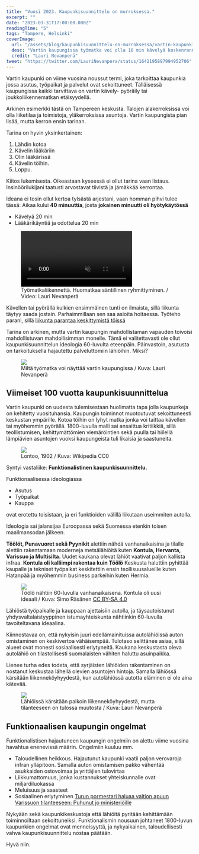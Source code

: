 ```yaml
---
title: "Vuosi 2023. Kaupunkisuunnittelu on murroksessa."
excerpt: ""
date: "2023-03-31T17:00:00.000Z"
readingTime: "5"
tags: "Tampere, Helsinki"
coverImage:
  url: "/assets/blog/kaupunkisuunnittelu-on-murroksessa/vartin-kaupunki - 6.jpeg"
  desc: "Vartin kaupungissa työmatka voi olla 10 min kävelyä koskenrannassa"
  credit: "Lauri Nevanperä"
tweet: "https://twitter.com/LauriNevanpera/status/1642195897994952706"
---
```


Vartin kaupunki on viime vuosina noussut termi, joka tarkoittaa kaupunkia jossa asutus, työpaikat ja palvelut ovat sekoittuneet. Tälläisessä kaupungissa kaikki tarvittava on vartin kävely- pyöräily tai joukkoliikennematkan etäisyydellä.

Arkinen esimerkki tästä on Tampereen keskusta. Talojen alakerroksissa voi olla liiketilaa ja toimistoja, yläkerroksissa asuntoja. Vartin kaupungista pian lisää, mutta kerron ensin tarinan.

Tarina on hyvin yksinkertainen:

1. Lähdin kotoa
2. Kävelin lääkäriin
3. Olin lääkärissä
4. Kävelin töihin.
5. Loppu.

Kiitos lukemisesta. Oikeastaan kyseessä ei ollut tarina vaan listaus. Insinöörilukijani taatusti arvostavat tiivistä ja jämäkkää kerrontaa.

Ideana ei tosin ollut kertoa tylsästä arjestani, vaan homman pihvi tulee tässä: Aikaa kului **40 minuuttia**, josta **jokainen minuutti oli hyötykäytössä**

- Kävelyä 20 min
- Lääkärikäyntiä ja odottelua 20 min

<figure>
 <video muted autoplay loop controls playsinline>
  <source src="/assets/blog/kaupunkisuunnittelu-on-murroksessa/vartin-kaupunki - 8.mov" type="video/mp4">
</video>
<figcaption>Työmatkaliikennettä. Huomatkaa säntillinen ryhmittyminen. / Video: Lauri Nevanperä</figcaption>
</figure>

Kävellen tai pyörällä kulkien ensimmäinen tunti on ilmaista, sillä liikunta täytyy saada jostain. Parhaimmillaan sen saa asioita hoitaessa. Työteho parani, sillä <a href="https://www.hs.fi/hyvinvointi/art-2000009361649.html" target="_blank">liikunta parantaa keskittymistä töissä</a>

Tarina on arkinen, mutta vartin kaupungin mahdollistaman vapauden toivoisi mahdollistuvan mahdollisimman monelle. Tämä ei valitettavasti ole ollut kaupunkisuunnittelun ideologia 60-luvulta eteenpäin. Päinvastoin, asutusta on tarkoituksella hajautettu palveluttomiin lähiöihin. Miksi?

<figure>
  <img loading="lazy" src="/assets/blog/kaupunkisuunnittelu-on-murroksessa/vartin-kaupunki - 1.jpeg" style=" object-fit: cover;" />
  <figcaption>Miltä työmatka voi näyttää vartin kaupungissa / Kuva: Lauri Nevanperä</figcaption>
</figure>

## Viimeiset 100 vuotta kaupunkisuunnittelua

Vartin kaupunki on uudesta tulemisestaan huolimatta tapa jolla kaupunkeja on kehitetty vuosituhansia. Kaupungin toiminnot muotoutuvat sekoittuneesti keskustan ympärille. Kotoa töihin on lyhyt matka jonka voi taittaa kävellen tai myöhemmin pyörällä. 1800-luvulla malli sai ansaittua kritiikkiä, sillä teollistumisen, kehittymättömien viemäröintien sekä puulla tai hiilellä lämpiävien asuntojen vuoksi kaupungeista tuli likaisia ja saastuneita.

<figure>
  <img loading="lazy" src="/assets/blog/kaupunkisuunnittelu-on-murroksessa/vartin-kaupunki - 3.jpeg" style=" object-fit: cover;" />
  <figcaption>Lontoo, 1902 / Kuva: Wikipedia CC0</figcaption>
</figure>

Syntyi vastaliike: **Funktionalistinen kaupunkisuunnittelu.**

Funktionaalisessa ideologiassa

- Asutus
- Työpaikat
- Kauppa

ovat erotettu toisistaan, ja eri funktioiden välillä liikutaan useimmiten autolla.

Ideologia sai jalansijaa Euroopassa sekä Suomessa etenkin toisen maailmansodan jälkeen.

**Töölöt, Punavuoret sekä Pyynikit** alettiin nähdä vanhanaikaisina ja tilalle alettiin rakentamaan moderneja metsälähiöitä kuten **Kontula, Hervanta, Varissuo ja Multisilta.** Uudet kaukana olevat lähiöt vaativat paljon kallista infraa. **Kontula oli kalliimpi rakentaa kuin Töölö** Keskusta haluttiin pyhittää kaupalle ja tekniset työpaikat keskitettiin ensin teollisuusalueille kuten Hatanpää ja myöhemmin business parkeihin kuten Hermia.

<figure>
  <img loading="lazy" src="/assets/blog/kaupunkisuunnittelu-on-murroksessa/vartin-kaupunki - 5.jpeg" style=" object-fit: cover;" />
  <figcaption>Töölö nähtiin 60-luvulla vanhanaikaisena. Kontula oli uusi ideaali / Kuva: Simo Räsänen <a href="https://creativecommons.org/licenses/by-sa/4.0/deed.en" target="_blank">CC BY-SA 4.0</a></figcaption>
</figure>

Lähiöstä työpaikalle ja kauppaan ajettaisiin autolla, ja täysautoistunut yhdysvaltalaistyyppinen istumayhteiskunta nähtiinkin 60-luvulla tavoiteltavana ideaalina.

Kiinnostavaa on, että nykyisin juuri edellämainituissa autolähiöissä auton omistaminen on keskivertoa vähäisempää. Tulotaso selittänee asiaa, sillä alueet ovat monesti sosiaalisesti eriytyneitä. Kaukana keskustasta oleva autolähiö on tilastollisesti suomalaisten vähiten haluttu asuinpaikka.

Lienee turha edes todeta, että syrjäisten lähiöiden rakentaminen on nostanut keskustaa lähellä olevien asuntojen hintoja. Samalla lähiössä kärsitään liikenneköyhyydestä, kun autolähiössä autotta eläminen ei ole aina kätevää.

<figure>
  <img loading="lazy" src="/assets/blog/kaupunkisuunnittelu-on-murroksessa/vartin-kaupunki - 9.jpg" style=" object-fit: cover;" />
  <figcaption>Lähiöissä kärsitään paikoin liikenneköyhyydestä, mutta tilanteeseen on tulossa muutosta / Kuva: Lauri Nevanperä</figcaption>
</figure>

## Funktionaalisen kaupungin ongelmat

Funktionalistisen hajautuneen kaupungin ongelmiin on alettu viime vuosina havahtua enenevissä määrin. Ongelmiin kuuluu mm.

- Taloudellinen heikkous. Hajautunut kaupunki vaatii paljon verovaroja infran ylläpitoon. Samalla auton omistamisen pakko vähentää asukkaiden ostovoimaa ja yrittäjien tulovirtaa
- Liikkumattomuus, jonka kustannukset yhteiskunnalle ovat miljardiluokassa
- Meluisuus ja saasteet
- Sosiaalinen eriytyminen <a href="https://www.hs.fi/kotimaa/turku/art-2000009413025.html" target="_blank">Turun pormestari haluaa valtion apuun Varissuon tilanteeseen: Puhunut jo ministeriöille</a>

Nykyään sekä kaupunkikeskustoja että lähiöitä pyritään kehittämään toiminnoiltaan sekoittuneiksi. Funktionalismin nousuun johtaneet 1800-luvun kaupunkien ongelmat ovat menneisyyttä, ja nykyaikainen, taloudellisesti vahva kaupunkisuunnittelu nostaa päätään.

Hyvä niin.
